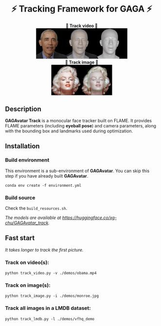 <h1 align="center"><b>⚡️ Tracking Framework for GAGA ⚡️</b></h1>
<div align="center"> 
    <b>🚀 Track video 🚀</b> 
    <div align="center"> 
        <b><img src="./demos/track_obama.gif" alt="drawing" width="300"/></b>
    </div>
</div>
<div align="center"> 
    <b>🚅 Track image 🚅</b>
    <div align="center"> 
        <b><img src="./demos/track_monroe.jpg" alt="drawing" width="200"/></b>
    </div>
</div>


## Description
**GAGAvatar Track** is a monocular face tracker built on FLAME. It provides FLAME parameters (including **eyeball pose**) and camera parameters, along with the bounding box and landmarks used during optimization.

## Installation
### Build environment
This environment is a sub-environment of **GAGAvatar**. You can skip this step if you have already built **GAGAvatar**.

```
conda env create -f environment.yml
```

### Build source
Check the ```build_resources.sh```.

*The models are available at https://huggingface.co/xg-chu/GAGAvatar_track.*


## Fast start
*It takes longer to track the first picture.*

### Track on video(s):
```
python track_video.py -v ./demos/obama.mp4
```

### Track on image(s):
```
python track_image.py -i ./demos/monroe.jpg
```
### Track all images in a LMDB dataset:
```
python track_lmdb.py -l ./demos/vfhq_demo
```
